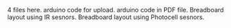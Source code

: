 4 files here.
arduino code for upload.
arduino code in PDF file.
Breadboard layout using IR sesnors.
Breadboard layout using Photocell sesnors.
